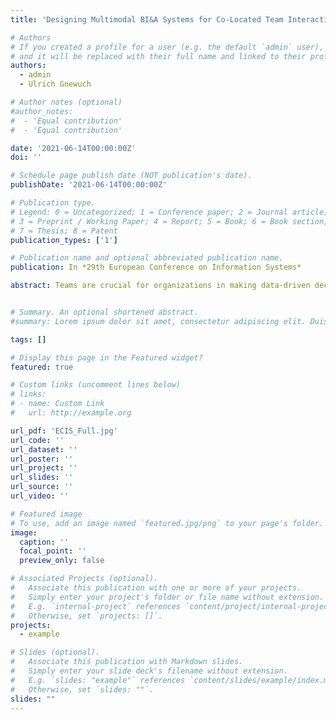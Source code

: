 ```yaml
---
title: 'Designing Multimodal BI&A Systems for Co-Located Team Interactions'

# Authors
# If you created a profile for a user (e.g. the default `admin` user), write the username (folder name) here
# and it will be replaced with their full name and linked to their profile.
authors:
  - admin
  - Ulrich Gnewuch

# Author notes (optional)
#author_notes:
#  - 'Equal contribution'
#  - 'Equal contribution'

date: '2021-06-14T00:00:00Z'
doi: ''

# Schedule page publish date (NOT publication's date).
publishDate: '2021-06-14T00:00:00Z'

# Publication type.
# Legend: 0 = Uncategorized; 1 = Conference paper; 2 = Journal article;
# 3 = Preprint / Working Paper; 4 = Report; 5 = Book; 6 = Book section;
# 7 = Thesis; 8 = Patent
publication_types: ['1']

# Publication name and optional abbreviated publication name.
publication: In *29th European Conference on Information Systems*

abstract: Teams are crucial for organizations in making data-driven decisions. However, current business intelligence & analytics (BI&A) systems are primarily designed to support individuals and, therefore, cannot be used effectively in co-located team interactions. To address this challenge, we conduct a design science research (DSR) project to design a multimodal BI&A system providing touch and speech interactions that can be used effectively by teams. Drawing on the theory of effective use and existing guidelines for multimodal user interfaces, we propose three design principles and instantiate them in a software artifact. The results of a focus group evaluation indicate that enhancing the BI&A system with multimodal capabilities increases transparent interaction and facilitates effective use of the system in co-located team interactions. Our DSR project contributes novel design knowledge for multimodal BI&A systems with touch and speech modalities that facilitate effective use in co-located team interactions.


# Summary. An optional shortened abstract.
#summary: Lorem ipsum dolor sit amet, consectetur adipiscing elit. Duis posuere tellus ac convallis placerat. Proin tincidunt magna sed ex sollicitudin condimentum.

tags: []

# Display this page in the Featured widget?
featured: true

# Custom links (uncomment lines below)
# links:
# - name: Custom Link
#   url: http://example.org

url_pdf: 'ECIS_Full.jpg'
url_code: ''
url_dataset: ''
url_poster: ''
url_project: ''
url_slides: ''
url_source: ''
url_video: ''

# Featured image
# To use, add an image named `featured.jpg/png` to your page's folder.
image:
  caption: ''
  focal_point: ''
  preview_only: false

# Associated Projects (optional).
#   Associate this publication with one or more of your projects.
#   Simply enter your project's folder or file name without extension.
#   E.g. `internal-project` references `content/project/internal-project/index.md`.
#   Otherwise, set `projects: []`.
projects:
  - example

# Slides (optional).
#   Associate this publication with Markdown slides.
#   Simply enter your slide deck's filename without extension.
#   E.g. `slides: "example"` references `content/slides/example/index.md`.
#   Otherwise, set `slides: ""`.
slides: ""
---
```

